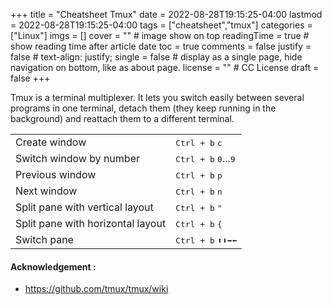 +++
title = "Cheatsheet Tmux"
date = 2022-08-28T19:15:25-04:00
lastmod = 2022-08-28T19:15:25-04:00
tags = ["cheatsheet","tmux"]
categories = ["Linux"]
imgs = []
cover = ""  # image show on top
readingTime = true  # show reading time after article date
toc = true
comments = false
justify = false  # text-align: justify;
single = false  # display as a single page, hide navigation on bottom, like as about page.
license = ""  # CC License
draft = false
+++

Tmux is a terminal multiplexer. It lets you switch easily between several programs in one terminal, detach them (they keep running in the background) and reattach them to a different terminal.

<!--more-->

|||
|---|---|
| Create window | <kbd>Ctrl + b</kbd> <kbd>c</kbd> |
| Switch window by number| <kbd>Ctrl + b</kbd> <kbd>0</kbd>...<kbd>9</kbd> |
| Previous window | <kbd>Ctrl + b</kbd> <kbd>p</kbd> |
| Next window | <kbd>Ctrl + b</kbd> <kbd>n</kbd> |
| Split pane with vertical layout | <kbd>Ctrl + b</kbd> <kbd>"</kbd> |
| Split pane with horizontal layout | <kbd>Ctrl + b</kbd> <kbd>{</kbd> |
| Switch pane | <kbd>Ctrl + b</kbd> <kbd>⬆️</kbd><kbd>⬇️</kbd><kbd>➡️</kbd><kbd>⬅️</kbd> |


#### Acknowledgement : 
- https://github.com/tmux/tmux/wiki